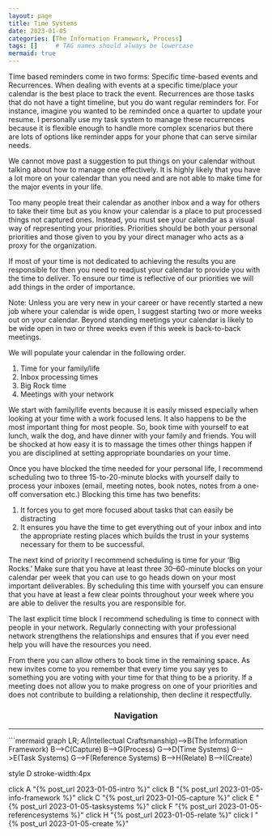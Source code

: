 ```yaml
---
layout: page
title: Time Systems
date: 2023-01-05
categories: [The Information Framework, Process]
tags: []     # TAG names should always be lowercase
mermaid: true
---
```

Time based reminders come in two forms: Specific time-based events and Recurrences. When dealing with events at a specific time/place your calendar is the best place to track the event.
Recurrences are those tasks that do not have a tight timeline, but you do want regular reminders for. For instance, imagine you wanted to be reminded once a quarter to update your resume. I personally use my task system to manage these recurrences because it is flexible enough to handle more complex scenarios but there are lots of options like reminder apps for your phone that can serve similar needs.

We cannot move past a suggestion to put things on your calendar without talking about how to manage one effectively. It is highly likely that you have a lot more on your calendar than you need and are not able to make time for the major events in your life.

Too many people treat their calendar as another inbox and a way for others to take their time but as you know your calendar is a place to put processed things not captured ones. Instead, you must see your calendar as a visual way of representing your priorities. Priorities should be both your personal priorities and those given to you by your direct manager who acts as a proxy for the organization. 

If most of your time is not dedicated to achieving the results you are responsible for then you need to readjust your calendar to provide you with the time to deliver. To ensure our time is reflective of our priorities we will add things in the order of importance.

Note: Unless you are very new in your career or have recently started a new job where your calendar is wide open, I suggest starting two or more weeks out on your calendar. Beyond standing meetings your calendar is likely to be wide open in two or three weeks even if this week is back-to-back meetings.

We will populate your calendar in the following order.
1.	Time for your family/life
2.	Inbox processing times
3.	Big Rock time
4.	Meetings with your network

We start with family/life events because it is easily missed especially when looking at your time with a work focused lens. It also happens to be the most important thing for most people. So, book time with yourself to eat lunch, walk the dog, and have dinner with your family and friends. You will be shocked at how easy it is to massage the times other things happen if you are disciplined at setting appropriate boundaries on your time.

Once you have blocked the time needed for your personal life, I recommend scheduling two to three 15-to-20-minute blocks with yourself daily to process your inboxes (email, meeting notes, book notes, notes from a one-off conversation etc.) Blocking this time has two benefits: 
1.	It forces you to get more focused about tasks that can easily be distracting
2.	It ensures you have the time to get everything out of your inbox and into the appropriate resting places which builds the trust in your systems necessary for them to be successful.

The next kind of priority I recommend scheduling is time for your ‘Big Rocks.’ Make sure that you have at least three 30–60-minute blocks on your calendar per week that you can use to go heads down on your most important deliverables. By scheduling this time with yourself you can ensure that you have at least a few clear points throughout your week where you are able to deliver the results you are responsible for.

The last explicit time block I recommend scheduling is time to connect with people in your network. Regularly connecting with your professional network strengthens the relationships and ensures that if you ever need help you will have the resources you need.

From there you can allow others to book time in the remaining space. As new invites come to you remember that every time you say yes to something you are voting with your time for that thing to be a priority. If a meeting does not allow you to make progress on one of your priorities and does not contribute to building a relationship, then decline it respectfully.

<center><h3>Navigation</h3></center>
<hr/>
```mermaid
graph LR;
  A(Intellectual Craftsmanship)-->B(The Information Framework)
  B-->C(Capture)
  B-->G(Process)
  G-->D(Time Systems)
  G-->E(Task Systems)
  G-->F(Reference Systems)
  B-->H(Relate)
  B-->I(Create)

  style D stroke-width:4px

  click A "{% post_url 2023-01-05-intro %}"
  click B "{% post_url 2023-01-05-info-framework %}"
  click C "{% post_url 2023-01-05-capture %}"
  click E "{% post_url 2023-01-05-tasksystems %}"
  click F "{% post_url 2023-01-05-referencesystems %}"
  click H "{% post_url 2023-01-05-relate %}"
  click I "{% post_url 2023-01-05-create %}"
```